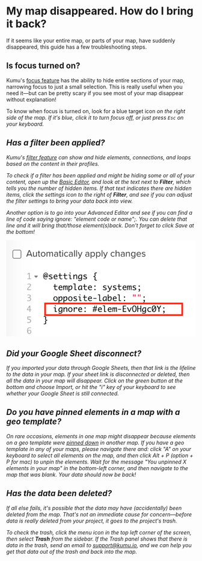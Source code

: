 # My map disappeared. How do I bring it back?

If it seems like your entire map, or parts of your map, have suddenly disappeared, this guide has a few troubleshooting steps.


## Is focus turned on?

Kumu's [focus feature](/guides/focus.md) has the ability to hide entire sections of your map, narrowing focus to just a small selection. This is really useful when you need it—but can be pretty scary if you see most of your map disappear without explanation!

To know when focus is turned on, look for a blue target icon <i class="fa fa-crosshairs"> on the right side of the map. If it's blue, click it to turn focus off, or just press `Esc` on your keyboard.


## Has a filter been applied?

Kumu's [filter feature](/guides/filter.md) can show and hide elements, connections, and loops based on the content in their profiles.

To check if a filter has been applied and might be hiding some or all of your content, open up the [Basic Editor](/overview/view-editors.md#basic-editor), and look at the text next to **Filter**, which tells you the number of hidden items. If that text indicates there are hidden items, click the settings icon to the right of **Filter**, and see if you can adjust the filter settings to bring your data back into view.
  
Another option is to go into your Advanced Editor and see if you can find a line of code saying ignore: "element code or name";. You can delete that line and it will bring that/those element(s)back. Don't forget to click Save at the bottom!

![Unhide Elements](/images/unhide-elements.png)  
  
## Did your Google Sheet disconnect? 

If you imported your data through Google Sheets, then that link is the lifeline to the data in your map. If your sheet link is disconnected or deleted, then all the data in your map will disappear. Click on the green button at the bottom and choose Import, or hit the "i" key of your keyboard to see whether your Google Sheet is still connected. 
  
## Do you have pinned elements in a map with a geo template?

On rare occasions, elements in one map might disappear because elements on a geo template were [pinned down](/faq/how-do-keep-elements-from-moving.md) in _another_ map. If you have a geo template in any of your maps, please navigate there and: click "A" on your keyboard to select all elements on the map, and then click Alt + P (option + P for mac) to unpin the elements. Wait for the message "You unpinned X elements in your map" in the bottom-left corner, and then navigate to the map that was blank. Your data should now be back!

## Has the data been deleted?

If all else fails, it's possible that the data may have (accidentally) been deleted from the map. That's not an immediate cause for concern—before data is _really_ deleted from your project, it goes to the project's trash.

To check the trash, click the menu icon <i class="fa fa-bars"></i> in the top left corner of the screen, then select **Trash** from the sidebar. If the Trash panel shows that there is data in the trash, send an email to [support@kumu.io](mailto:support@kumu.io), and we can help you get that data out of the trash and back into the map.






